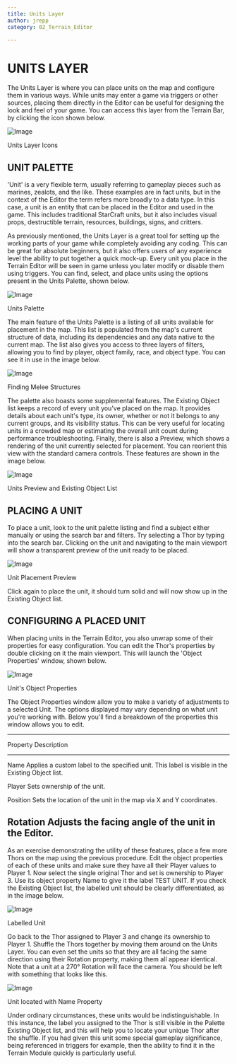 ```yaml
---
title: Units Layer
author: jrepp
category: 02_Terrain_Editor

---
```

UNITS LAYER
===========

The Units Layer is where you can place units on the map and configure
them in various ways. While units may enter a game via triggers or other
sources, placing them directly in the Editor can be useful for designing
the look and feel of your game. You can access this layer from the
Terrain Bar, by clicking the icon shown below.

![Image](./resources/021_Units_Layer1.png)

Units Layer Icons

UNIT PALETTE
------------

'Unit' is a very flexible term, usually referring to gameplay pieces
such as marines, zealots, and the like. These examples are in fact
units, but in the context of the Editor the term refers more broadly to
a data type. In this case, a unit is an entity that can be placed in the
Editor and used in the game. This includes traditional StarCraft units,
but it also includes visual props, destructible terrain, resources,
buildings, signs, and critters.

As previously mentioned, the Units Layer is a great tool for setting up
the working parts of your game while completely avoiding any coding.
This can be great for absolute beginners, but it also offers users of
any experience level the ability to put together a quick mock-up. Every
unit you place in the Terrain Editor will be seen in game unless you
later modify or disable them using triggers. You can find, select, and
place units using the options present in the Units Palette, shown below.

![Image](./resources/021_Units_Layer2.png)

Units Palette

The main feature of the Units Palette is a listing of all units
available for placement in the map. This list is populated from the
map's current structure of data, including its dependencies and any data
native to the current map. The list also gives you access to three
layers of filters, allowing you to find by player, object family, race,
and object type. You can see it in use in the image below.

![Image](./resources/021_Units_Layer3.png)

Finding Melee Structures

The palette also boasts some supplemental features. The Existing Object
list keeps a record of every unit you've placed on the map. It provides
details about each unit's type, its owner, whether or not it belongs to
any current groups, and its visibility status. This can be very useful
for locating units in a crowded map or estimating the overall unit count
during performance troubleshooting. Finally, there is also a Preview,
which shows a rendering of the unit currently selected for placement.
You can reorient this view with the standard camera controls. These
features are shown in the image below.

![Image](./resources/021_Units_Layer4.png)

Units Preview and Existing Object List

PLACING A UNIT
--------------

To place a unit, look to the unit palette listing and find a subject
either manually or using the search bar and filters. Try selecting a
Thor by typing into the search bar. Clicking on the unit and navigating
to the main viewport will show a transparent preview of the unit ready
to be placed.

![Image](./resources/021_Units_Layer5.png)

Unit Placement Preview

Click again to place the unit, it should turn solid and will now show up
in the Existing Object list.

CONFIGURING A PLACED UNIT
-------------------------

When placing units in the Terrain Editor, you also unwrap some of their
properties for easy configuration. You can edit the Thor's properties by
double clicking on it the main viewport. This will launch the 'Object
Properties' window, shown below.

![Image](./resources/021_Units_Layer6.png)

Unit's Object Properties

The Object Properties window allow you to make a variety of adjustments
to a selected Unit. The options displayed may vary depending on what
unit you\'re working with. Below you'll find a breakdown of the
properties this window allows you to edit.

  -------------------------------------------------------------------------
  Property   Description
  ---------- --------------------------------------------------------------
  Name       Applies a custom label to the specified unit. This label is
             visible in the Existing Object list.

  Player     Sets ownership of the unit.

  Position   Sets the location of the unit in the map via X and Y
             coordinates.

  Rotation   Adjusts the facing angle of the unit in the Editor.
  -------------------------------------------------------------------------

As an exercise demonstrating the utility of these features, place a few
more Thors on the map using the previous procedure. Edit the object
properties of each of these units and make sure they have all their
Player values to Player 1. Now select the single original Thor and set
is ownership to Player 3. Use its object property Name to give it the
label TEST UNIT. If you check the Existing Object list, the labelled
unit should be clearly differentiated, as in the image below.

![Image](./resources/021_Units_Layer7.png)

Labelled Unit

Go back to the Thor assigned to Player 3 and change its ownership to
Player 1. Shuffle the Thors together by moving them around on the Units
Layer. You can even set the units so that they are all facing the same
direction using their Rotation property, making them all appear
identical. Note that a unit at a 270° Rotation will face the camera. You
should be left with something that looks like this.

![Image](./resources/021_Units_Layer8.png)

Unit located with Name Property

Under ordinary circumstances, these units would be indistinguishable. In
this instance, the label you assigned to the Thor is still visible in
the Palette Existing Object list, and this will help you to locate your
unique Thor after the shuffle. If you had given this unit some special
gameplay significance, being referenced in triggers for example, then
the ability to find it in the Terrain Module quickly is particularly
useful.
